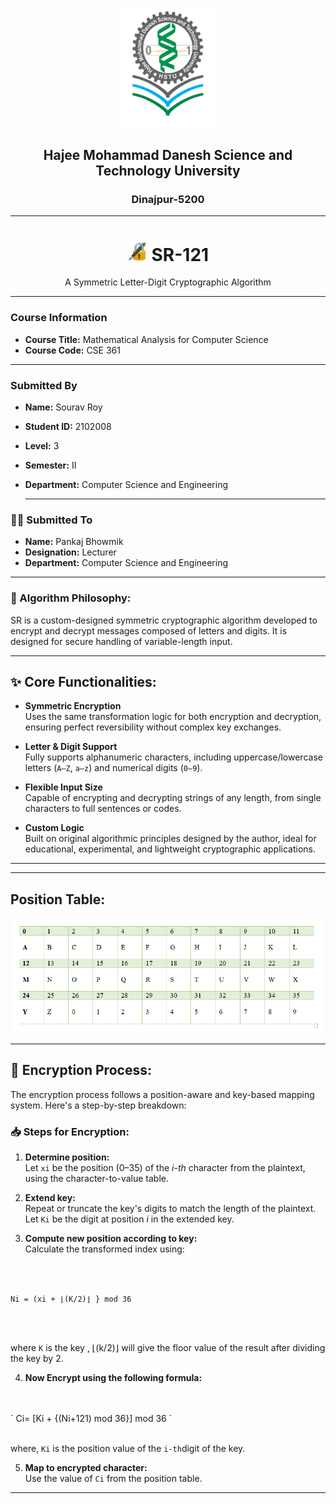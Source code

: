 <p align="center">
  <img src="./hstuLogo.png" alt="HSTU-Logo" width="150">
</p>

<h2 align="center"><strong>Hajee Mohammad Danesh Science and Technology University</strong></h2>
<h3 align="center">Dinajpur-5200</h3>

---
<h1 align="center"><strong><img src="./image1.png" width="32"> SR-121</strong></h1>
<p align="center">A Symmetric Letter-Digit Cryptographic Algorithm</p>

---

### Course Information
- **Course Title:** Mathematical Analysis for Computer Science  
- **Course Code:** CSE 361  

---

### Submitted By

- **Name:** Sourav Roy  
- **Student ID:** 2102008  
- **Level:** 3  
- **Semester:** II  
- **Department:** Computer Science and Engineering

  ---

### 🧑‍🏫 Submitted To

 - **Name:** Pankaj Bhowmik  
 - **Designation:** Lecturer  
 - **Department:** Computer Science and Engineering

---

### 🧠 Algorithm Philosophy:
SR is a custom-designed symmetric cryptographic algorithm developed to encrypt and decrypt messages composed of letters and digits. It is designed for secure handling of variable-length input. 

---

## ✨ Core Functionalities:

- **Symmetric Encryption**  
  Uses the same transformation logic for both encryption and decryption, ensuring perfect reversibility without complex key exchanges.

- **Letter & Digit Support**  
  Fully supports alphanumeric characters, including uppercase/lowercase letters (`A–Z`, `a–z`) and numerical digits (`0–9`).

- **Flexible Input Size**  
  Capable of encrypting and decrypting strings of any length, from single characters to full sentences or codes.

- **Custom Logic**  
  Built on original algorithmic principles designed by the author, ideal for educational, experimental, and lightweight cryptographic applications.

---

---

## Position Table: 
<img src="./table.png">

---

## 🔐 Encryption Process:

The encryption process follows a position-aware and key-based mapping system. Here's a step-by-step breakdown:

### 📥 Steps for Encryption:

1. **Determine position:**  
   Let `xi` be the position (0–35) of the *i-th* character from the plaintext, using the character-to-value table.

2. **Extend key:**  
   Repeat or truncate the key's digits to match the length of the plaintext. Let `Ki` be the digit at position *i* in the extended key.

3. **Compute new position according to key:**  
   Calculate the transformed index using:  
   
<br>
<br>

  ` Ni = (xi + ⌊(K/2)⌋ } mod 36 `
   
<br>
<br>
    
   where `K` is the key , ⌊(k/2)⌋ will give the floor value of the result after dividing the key by 2.
   

4. **Now Encrypt using the following formula:**  
   
<br>
<br>
`
Ci= [Ki + {(Ni+121) mod 36}] mod 36  
`
<br>
<br>

where, `Ki` is the position value of the ` i-th `digit of the key. 


5. **Map to encrypted character:**  
   Use the value of `Ci` from  the position table.

---



